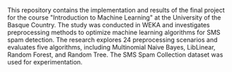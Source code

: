 
This repository contains the implementation and results of the final project for the course "Introduction to Machine Learning" at the University of the Basque Country. The study was conducted in WEKA and investigates preprocessing methods to optimize machine learning algorithms for SMS spam detection. The research explores 24 preprocessing scenarios and evaluates five algorithms, including Multinomial Naive Bayes, LibLinear, Random Forest, and Random Tree. The SMS Spam Collection dataset was used for experimentation.
